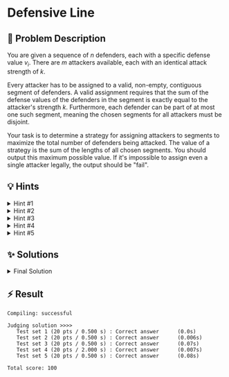 # Defensive Line

## 📝 Problem Description

You are given a sequence of $n$ defenders, each with a specific defense value $v_i$. There are $m$ attackers available, each with an identical attack strength of $k$.

Every attacker has to be assigned to a valid, non-empty, contiguous segment of defenders. A valid assignment requires that the sum of the defense values of the defenders in the segment is exactly equal to the attacker's strength $k$. Furthermore, each defender can be part of at most one such segment, meaning the chosen segments for all attackers must be disjoint.

Your task is to determine a strategy for assigning attackers to segments to maximize the total number of defenders being attacked. The value of a strategy is the sum of the lengths of all chosen segments. You should output this maximum possible value. If it's impossible to assign even a single attacker legally, the output should be "fail".

## 💡 Hints

<details>

<summary>Hint #1</summary>

The problem asks for a maximum value, which often points towards optimization techniques. The core decision is which segments to pick. Since the segments must be disjoint, a choice to include one segment might prevent you from choosing another overlapping one. This suggests breaking the problem into subproblems: think about optimal solutions for smaller prefixes of defenders with fewer attackers, and build up to the full solution. What choices do you have at each position, and how do previous decisions affect future possibilities?

</details>

<details>
    
<summary>Hint #2</summary>

This problem can be modeled as finding an optimal selection of items (the valid segments) under certain constraints (disjointness). This structure is a classic indicator for Dynamic Programming.

</details>

<details>
    
<summary>Hint #3</summary>

Before trying to select the best combination of segments, it would be extremely helpful to first identify all possible segments that are "valid" candidates. That is, all contiguous subsegments whose defense values sum to exactly $k$.

How can you find all such contiguous segments efficiently? A naive approach of checking every possible start and end point would be too slow ($O(n^2)$). Can you think of a more efficient method, perhaps one that processes the defenders in a single pass? 

</details>

<details>

<summary>Hint #4</summary>

To first identify all valid segments before maximizing the total number of defenders attacked, you can use a sliding window technique. This allows you to efficiently find all contiguous subsegments whose sum equals $k$ without recalculating sums for overlapping segments.

</details>

<details>

<summary>Hint #5</summary>

A natural way to break down the problem into subproblems is by considering prefixes of the defender line and a certain number of available attackers. What is the maximum number of defenders we can engage using $i$ attackers, considering only the first $j$ defenders?

Let $DP(i, j)$ represent this value. When considering the state $DP(i, j)$, you have two main choices regarding the $j$-th defender: either they are not part of the last segment in your solution, or they are. This line of reasoning will lead you to a recurrence relation.

</details>

## ✨ Solutions

<details>

<summary>Final Solution</summary>

This problem can be effectively solved using **dynamic programming**. The goal is to find a selection of up to $m$ disjoint, continuous subsegments of the defenders' values, where each segment sums to $k$, such that the total length of these segments is maximized.

The approach consists of two steps:

1.  **Sliding Window:** First, we identify **all valid segments** that sum up to $k$. To do this efficiently, we can use a **sliding window** technique that processes the defenders in a single pass.
2.  **Dynamic Programming:** Then, we use a DP formulation to find the optimal combination of these segments.

### Sliding Window

To avoid recomputing sums for all possible $O(n^2)$ subsegments, we can use a **sliding window** approach. We iterate through the defenders with an `end` pointer, expanding a window and adding the current defender's value to a running `sum`. If the `sum` exceeds $k$, we shrink the window from the left by moving a `start` pointer forward and subtracting the corresponding defender's value.

Whenever the `sum` equals exactly $k$, we have found a valid segment. We can store this information for our DP. A convenient way to do this is to use an array, let's call it `segments`. <br />
`segments[i]` will store the **length of a valid segment ending at index $i$**. If no such segment ends at $i$, we store 0.

Afterwards we know at which indices a valid segment ends, and how long it is. This information will be crucial for our dynamic programming solution.

---

### Dynamic Programming

Now, we build our DP solution bottom-up, based on the precomputed segment information. For this we create a 2D DP table $DP[i][j]$, where:

-   $i$ represents the number of attackers used (from 0 to $m$).
-   $j$ represents the number of defenders that are still left/we can still attack (from 0 to $n$). I.e. $j = 8$ means we consider the first 8 defenders (from index 0 to 7).

Let $DP[i][j]$ be the maximum number of defenders that can be attacked using exactly $i$ attackers, considering only the first $j$ defenders (from index 0 to $j-1$).

---

#### Base Case
-   $DP[0][j] = \phantom{-}0$ for all $j \in [0, n]$: With 0 attackers, we can attack 0 defenders.
-   $DP[i][0] = -1$ for all $i \in [1, m]$: With $i$ attackers but 0 defenders, a solution is impossible.

---

#### Recursive Case
To compute $DP[i][j]$, we need to decide what to do with the last defender in our current consideration (the defender at index $j-1$). We have two main choices:

**Choice 1: Skip the current position**
We don't use any segment that ends at position $j-1$. In this case, our optimal solution remains the same as if we only considered the first $j-1$ defenders with $i$ attackers:
$$DP[i][j] = DP[i][j-1]$$

**Choice 2: Use a segment ending at the current position**
We check if there's a valid segment that ends exactly at position $j-1$. From our preprocessing, `segments[j-1]` tells us the length of such a segment (or 0 if none exists).

If `len = segments[j-1] > 0`, then:
- We can assign one attacker to this segment of length `len`
- This segment covers defenders from position $(j-len)$ to $(j-1)$
- We now have $(i-1)$ attackers remaining to optimally assign to the first $(j-len)$ defenders. The $-len$ because we just attacked the segment of length $len$
- The total defenders attacked would be: $DP[i-1][j-len] + len$

**Making the optimal choice:**
We want to maximize the number of defenders attacked, so we take the better of these two options:

$$DP[i][j] = \max(\underbrace{DP[i][j-1]}_{\text{Skip}}, \underbrace{DP[i-1][j-len] + len}_{\text{Use Segment}})$$

**Important constraint:** We can only use Choice 2 if:
1. A valid segment exists at position $j-1$ (i.e., `len > 0`)
2. The previous state $DP[i-1][j-len]$ is valid (not equal to -1)
3. We have enough defenders to accommodate the segment (i.e., $j \geq len$)

If any of these conditions fail, we can only use Choice 1.

---

### Code
```cpp
#include<iostream>
#include<vector>

// Allocate a dynamic programming table for the maximum number of attackers (100) and the maximum number of defenders (100000).
int dp[101][100001];

void solve() {
  // ===== READ INPUT =====
  int n, m, k; std::cin >> n >> m >> k;
    
  std::vector<int> defenders(n);
  for(int i = 0; i < n; i++) {
    std::cin >> defenders[i];
  }
    
  // ===== SOLVE =====

  // ===== SLIDING WINDOW =====
  // For each index i find the length of a segment with sum k that ends at i using a sliding window approach.
  std::vector<int> segments(n);
  int start = 0;
  int sum = 0;
  
  for(int end = 0; end < n; ++end) {
    sum += defenders[end];
    
    // Move start until sum is no longer larger than k
    while(sum > k) {
      sum -= defenders[start];
      ++start;
    }
    
    // If segment sum is equal to k store it
    if(sum == k) {
      segments[end] = end - start + 1;
    }
  }
  
  // ===== DYNAMIC PROGRAMMING =====
  // Fill entries with 0 defenders left with 0
  for(int i = 0; i <= n; i++) {
    dp[0][i] = 0;
  }
  
  // Fill entries with defenders left but no more segments with -1 ("fail")
  for(int i = 1; i <= m; i++) {
    dp[i][0] = -1;
  }
  
  // Bottom-Up DP
  for(int i = 1; i <= m; i++) {
    for(int j = 1; j <= n; j++) {
      const int len = segments[j-1];
      
      if (len && dp[i-1][j-len] != -1) {
        // The current segment is valid, and with the remaining i-1 fighters and j-len segments we can form a valid solution
        // Take the max of choosing this segment for the fighter "dp[i-1][j-len] + len" and not choosing it "dp[i][j-1]"
        dp[i][j] = std::max(dp[i-1][j-len] + len, dp[i][j-1]);
      } else {
        // No valid segment found, move to next segment
        dp[i][j] = dp[i][j-1];  
      }
    }
  }
  
  // ===== OUTPUT =====
  if (dp[m][n] == -1) {
    std::cout << "fail" << std::endl;
  } else {
    std::cout << dp[m][n] << std::endl;
  }
}

int main() {
  std::ios_base::sync_with_stdio(false);
  
  int n_tests; std::cin >> n_tests;
  while(n_tests--) { solve(); }
}
```
</details>

## ⚡ Result

```plaintext
Compiling: successful

Judging solution >>>>
   Test set 1 (20 pts / 0.500 s) : Correct answer      (0.0s)
   Test set 2 (20 pts / 0.500 s) : Correct answer      (0.006s)
   Test set 3 (20 pts / 0.500 s) : Correct answer      (0.07s)
   Test set 4 (20 pts / 2.000 s) : Correct answer      (0.007s)
   Test set 5 (20 pts / 0.500 s) : Correct answer      (0.08s)

Total score: 100
```